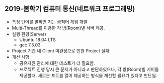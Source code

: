 ## 2019-봄학기 컴퓨터 통신(네트워크 프로그래밍)
+ 특정 단어를 말하면 지는 금칙어 게임 개발
+ Multi-Thread를 이용한 각 방(Room)별 서버 제공.
+ 실행 환경(Server)
	+ Ubuntu 18.04 LTS
	+ gcc 7.5.03
+ Project 기간 내 Client 미완성으로 인한 Project 실패
+ 개선 사항
	+ 공유자원 관리에 대한 테스트가 더 필요함.
	+ 프로젝트 진행 당시 큰 문제가 아니라고 판단하였으나, 각 방(Room)별 서버를 제공할때, 새로운 포트를 열어 제공하는 방식을 개선할 필요가 있다고 판단됨.